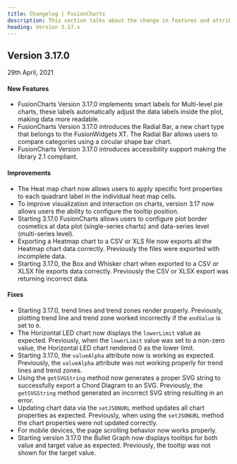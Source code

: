 ```yaml
---
title: Changelog | FusionCharts
description: This section talks about the change in features and attributes with latest released version.
heading: Version 3.17.x
---
```


<h2 class="sub-heading">Version 3.17.0</h2>

<p class="release-date">29th April, 2021</p>

<h4>New Features</h4>

-  FusionCharts Version 3.17.0 implements smart labels for Multi-level pie charts, these labels automatically adjust the data labels inside the plot, making data more readable.
-  FusionCharts Version 3.17.0 introduces the Radial Bar, a new chart type that belongs to the FusionWidgets XT. The Radial Bar allows users to compare categories using a circular shape bar chart.
-  FusionCharts Version 3.17.0 introduces accessibility support making the library 2.1 compliant.

<h4>Improvements</h4>

-  The Heat map chart now allows users to apply specific font properties to each quadrant label in the individual heat map cells.
-  To improve visualization and interaction on charts, version 3.17 now allows users the ability to configure the tooltip position.
-  Starting 3.17.0 FusionCharts allows users to configure plot border cosmetics at data plot (single-series charts) and data-series level (multi-series level).
-  Exporting a Heatmap chart to a CSV or XLS file now exports all the Heatmap chart data correctly. Previously the files were exported with incomplete data.
-  Starting 3.17.0, the Box and Whisker chart when exported to a CSV or XLSX file exports data correctly. Previously the CSV or XLSX export was returning incorrect data.

<h4>Fixes</h4>

-  Starting 3.17.0, trend lines and trend zones render properly. Previously, plotting trend line and trend zone worked incorrectly if the `endValue` is set to `0`.
-  The Horizontal LED chart now displays the `lowerLimit` value as expected. Previously, when the `lowerLimit` value was set to a non-zero value, the Horizontal LED chart rendered 0 as the lower limit.
-  Starting 3.17.0, the `valueAlpha` attribute now is working as expected. Previously, the `valueAlpha` attribute was not working properly for trend lines and trend zones.
-  Using the `getSVGString` method now generates a proper SVG string to successfully export a Chord Diagram to an SVG. Previously, the `getSVGString` method generated an incorrect SVG string resulting in an error.
-  Updating chart data via the `setJSONURL` method updates all chart properties as expected. Previously, when using the `setJSONURL` method the chart properties were not updated correctly.
-  For mobile devices, the page scrolling behavior now works properly.
-  Starting version 3.17.0 the Bullet Graph now displays tooltips for both value and target value as expected. Previously, the tooltip was not shown for the target value.
